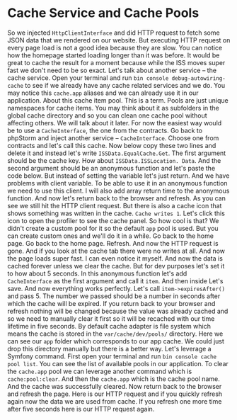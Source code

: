 # Cache Service and Cache Pools

So we injected `HttpClientInterface` and did HTTP request to fetch some JSON data that we rendered on our website. But executing HTTP request on every page load is not a good idea because they are slow. You can notice how the homepage started loading longer than it was before. It would be great to cache the result for a moment because while the ISS moves super fast we don't need to be so exact. Let's talk about another service – the cache service. Open your terminal and run `bin console debug-autowiring-cache` to see if we already have any cache related services and we do. You may notice this `cache.app` aliases and we can already use it in our application. About this cache item pool. This is a term. Pools are just unique namespaces for cache items. You may think about it as subfolders in the global cache directory and so you can clean one cache pool without affecting others. We will talk about it later. For now the easiest way would be to use a `CacheInterface`, the one from the contracts. Go back to phpStorm and inject another service – `CacheInterface`. Choose one from contracts and let's call this cache. Now below copy these two lines and delete it and instead let's write `ISSData.EqualCache.Get`. The first argument should be the cache key. How about `ISSData.ISSLocation. Data`. And the second argument should be an anonymous function and let's paste the code below. But instead of setting the variable let's just return. And we have problems with client variable. To be able to use it in an anonymous function we need to use this client. I will also add array return time to the anonymous function. And now let's return back to the browser and refresh. As you can see we still hit the HTTP client request. But there is also a cache icon that shows something was written in the cache. `Cache writes 1`. Let's click this icon to open the profiler to see the cache panel. So how cool is that? We didn't create a custom pool for it so the default `app` pool is used. But you can create custom ones and we'll do it in a while. Go back to the home page. Go back to the home page. Refresh. And now the HTTP request is gone. And if you look at the cache tab there were no writes at all. And now the page loads super fast. I can even notice it myself. And now the data is cached forever unless we clear the cache. But for dev purposes let's set it to how about 5 seconds. In this anonymous function let's add `CacheInterface` as the first argument and call it `item`. And then inside Let's save. And now everything works perfectly. Let's call `item->expiresAfter()` and pass 5. The number we passed should be a number in seconds after which the cache will be expired. If you return back to your browser and refresh nothing will be changed because the value was already cached and so we need to manually clear it first so it will be recached with our time lifetime in five seconds. By default cache adapter is file system which means the cache is stored in the `var/cache/dev/pools/` directory. Here we can see our `app` folder which corresponds to our app cache. We could just drop this directory manually but there is a better way. Let's leverage a Symfony command. First open your terminal and run `bin console cache pool list`. You can see the list of available pools in our application. To clear the `cache.app` pool we can leverage another command which is `cache:pool:clear`. And then the `cache.app` which is the cache pool name. And the cache was successfully cleared. Now return back to the browser and refresh the page. Here is our HTTP request and if you quickly refresh again now the data we are used from cache. If you refresh one more time after five seconds here is our HTTP request again.
